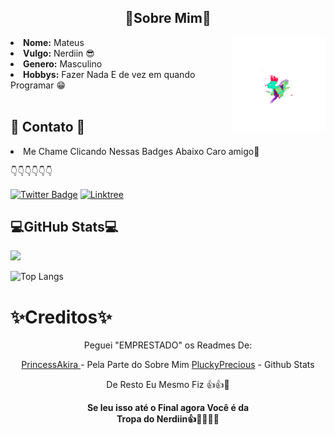 

<h2 align="center">🐒Sobre Mim🐒 </h2>
<img height=150 src="1630601275715.png" align="right">
<li>
<b>Nome:</b> Mateus </li>
<li>
<b>Vulgo:</b> Nerdiin 😎
</li>


<li>
<b>Genero:</b> Masculino
</li>
<li>
<b>Hobbys:</b> Fazer Nada E de vez em quando Programar 😁
</li>
<br>




## 📱 Contato 📱

<li>
Me Chame Clicando Nessas Badges Abaixo Caro amigo🙏
</li>

👇👇👇👇👇👇


[![Twitter Badge](https://img.shields.io/badge/-Twitter-1ca0f1?style=flat-square&labelColor=1ca0f1&logo=twitter&logoColor=white&link=https://twitter.com/nerdiin1)](https://twitter.com/nerdiin1)
[![Linktree](https://img.shields.io/badge/linktree-1de9b6?style=for-the-badge&logo=linktree&logoColor=white)](https://bit.ly/Nerdiin)

## 💻GitHub Stats💻

<a href="">
  <img align="centre" src="https://github-readme-stats.vercel.app/api?username=Nerdiin&count_private=true&include_all_commits=true&show_icons=true&title_color=007bff&text_color=e7e7e7&icon_color=007bff&bg_color=171c28" />
<a />
  
![Top Langs](https://github-readme-stats.vercel.app/api/top-langs/?username=Nerdiin&layout=compact&title_color=007bff&text_color=e7e7e7&icon_color=007bff&bg_color=171c28)



# ✨Creditos✨
<center>

Peguei "EMPRESTADO" os Readmes De:

<center>

<a href="https://github.com/PrincessAkira/PrincessAkira"> PrincessAkira </a> - Pela Parte do Sobre Mim
<a href="https://github.com/PluckyPrecious"> PluckyPrecious</a> - Github Stats

De Resto Eu Mesmo Fiz 👍👍🥵



<p><b>     Se leu isso até o Final agora Você é da  <br>
                  Tropa do Nerdiin👍🙏🐒🐒🐒</b>






 
